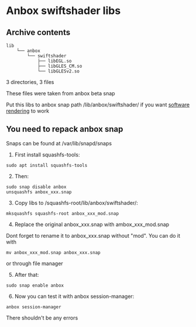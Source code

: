 # Anbox swiftshader libs 
## Archive contents



```
lib
    └── anbox
        └── swiftshader
            ├── libEGL.so
            ├── libGLES_CM.so
            └── libGLESv2.so
```
3 directories, 3 files

These files were taken from anbox beta snap


Put this libs to anbox snap path /lib/anbox/swiftshader/ if you want 
[software rendering](https://docs.anbox.io/userguide/advanced/software_rendering.html) to work




You need to repack anbox snap
-----------------------------

Snaps can be found at /var/lib/snapd/snaps

1. First install squashfs-tools:

```
sudo apt install squashfs-tools
```


2. Then:

```
sudo snap disable anbox
unsquashfs anbox_xxx.snap
```
3. Copy libs to /squashfs-root/lib/anbox/swiftshader/:

```
mksquashfs squashfs-root anbox_xxx_mod.snap
```

4. Replace the original anbox_xxx.snap with ambox_xxx_mod.snap

Dont forget to rename it to anbox_xxx.snap without "mod". You can do it with

```
mv anbox_xxx_mod.snap anbox_xxx.snap
```

or through file manager

5. After that:

```
sudo snap enable anbox
```

6. Now you can test it with anbox session-manager:

```
anbox session-manager
```
There shouldn't be any errors

